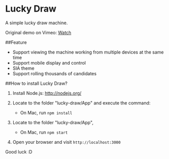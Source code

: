 Lucky Draw
==========

A simple lucky draw machine.

Original demo on Vimeo: [Watch](https://vimeo.com/103432954)

##Feature

- Support viewing the machine working from multiple devices at the same time
- Support mobile display and control
- SIA theme
- Support rolling thousands of candidates

##How to install Lucky Draw?

1. Install Node.js: http://nodejs.org/
2. Locate to the folder "lucky-draw/App" and execute the command: 

   - On Mac, run <code>npm install</code>
    
3. Locate to the folder "lucky-draw/App", 

   - On Mac, run <code>npm start</code>
   
4. Open your browser and visit <code>http://localhost:3000</code>

Good luck :D
